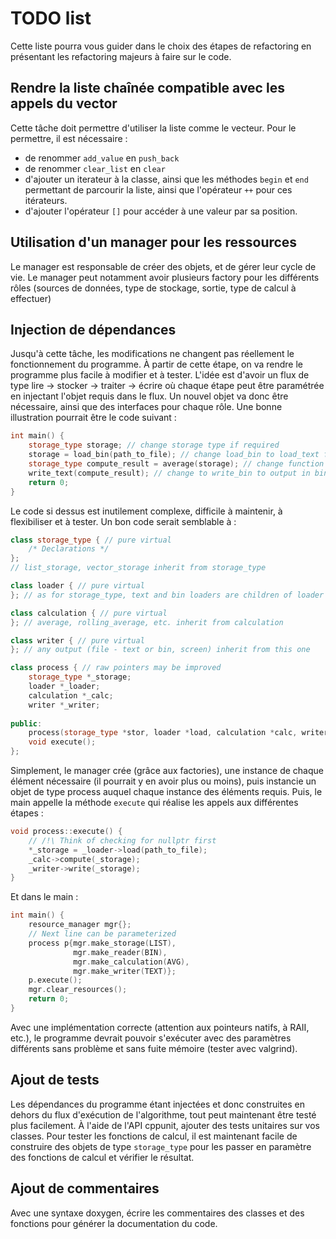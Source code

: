 # TODO list

Cette liste pourra vous guider dans le choix des étapes de refactoring en présentant les refactoring majeurs à faire sur le code.

## Rendre la liste chaînée compatible avec les appels du vector

Cette tâche doit permettre d'utiliser la liste comme le vecteur. Pour le permettre, il est nécessaire :
 - de renommer `add_value` en `push_back`
 - de renommer `clear_list` en `clear`
 - d'ajouter un iterateur à la classe, ainsi que les méthodes `begin` et `end` permettant de parcourir la liste, ainsi que l'opérateur `++` pour ces itérateurs.
 - d'ajouter l'opérateur `[]` pour accéder à une valeur par sa position.

## Utilisation d'un manager pour les ressources

Le manager est responsable de créer des objets, et de gérer leur cycle de vie. Le manager peut notamment avoir plusieurs factory pour les différents rôles (sources de données, type de stockage, sortie, type de calcul à effectuer)

## Injection de dépendances

Jusqu'à cette tâche, les modifications ne changent pas réellement le fonctionnement du programme. À partir de cette étape, on va rendre le programme plus facile à modifier et à tester. L'idée est d'avoir un flux de type lire -> stocker -> traiter -> écrire où chaque étape peut être paramétrée en injectant l'objet requis dans le flux. Un nouvel objet va donc être nécessaire, ainsi que des interfaces pour chaque rôle. Une bonne illustration pourrait être le code suivant :

```cpp
int main() {
	storage_type storage; // change storage type if required
	storage = load_bin(path_to_file); // change load_bin to load_text for text source
	storage_type compute_result = average(storage); // change function name to change behaviour
	write_text(compute_result); // change to write_bin to output in bin, to display for screen output
	return 0;
}
```

Le code si dessus est inutilement complexe, difficile à maintenir, à flexibiliser et à tester. Un bon code serait semblable à :

```cpp
class storage_type { // pure virtual
	/* Declarations */
};
// list_storage, vector_storage inherit from storage_type

class loader { // pure virtual
}; // as for storage_type, text and bin loaders are children of loader

class calculation { // pure virtual
}; // average, rolling_average, etc. inherit from calculation

class writer { // pure virtual
}; // any output (file - text or bin, screen) inherit from this one

class process { // raw pointers may be improved
	storage_type *_storage;
	loader *_loader;
	calculation *_calc;
	writer *_writer;
	
public:
	process(storage_type *stor, loader *load, calculation *calc, writer *write);
	void execute();
};
```

Simplement, le manager crée (grâce aux factories), une instance de chaque élément nécessaire (il pourrait y en avoir plus ou moins), puis instancie un objet de type process auquel chaque instance des éléments requis. Puis, le main appelle la méthode `execute` qui réalise les appels aux différentes étapes :

```cpp
void process::execute() {
	// /!\ Think of checking for nullptr first
	*_storage = _loader->load(path_to_file);
	_calc->compute(_storage);
	_writer->write(_storage);
}
```

Et dans le main :

```cpp
int main() {
	resource_manager mgr{};
	// Next line can be parameterized
	process p{mgr.make_storage(LIST),
			  mgr.make_reader(BIN),
			  mgr.make_calculation(AVG),
			  mgr.make_writer(TEXT)};
	p.execute();
	mgr.clear_resources();
	return 0;
}
```

Avec une implémentation correcte (attention aux pointeurs natifs, à RAII, etc.), le programme devrait pouvoir s'exécuter avec des paramètres différents sans problème et sans fuite mémoire (tester avec valgrind).

## Ajout de tests

Les dépendances du programme étant injectées et donc construites en dehors du flux d'exécution de l'algorithme, tout peut maintenant être testé plus facilement. À l'aide de l'API cppunit, ajouter des tests unitaires sur vos classes. Pour tester les fonctions de calcul, il est maintenant facile de construire des objets de type `storage_type` pour les passer en paramètre des fonctions de calcul et vérifier le résultat.

## Ajout de commentaires

Avec une syntaxe doxygen, écrire les commentaires des classes et des fonctions pour générer la documentation du code.
